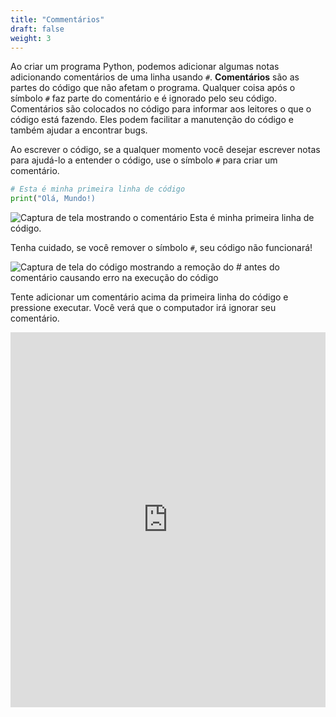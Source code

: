 ```yaml
---
title: "Commentários"
draft: false
weight: 3
---
```


Ao criar um programa Python, podemos adicionar algumas notas adicionando comentários de uma linha usando `#`. **Comentários** são as partes do código que não afetam o programa. Qualquer coisa após o símbolo `#` faz parte do comentário e é ignorado pelo seu código. Comentários são colocados no código para informar aos leitores o que o código está fazendo. Eles podem facilitar a manutenção do código e também ajudar a encontrar bugs.

Ao escrever o código, se a qualquer momento você desejar escrever notas para ajudá-lo a entender o código, use o símbolo `#` para criar um comentário.

```python
# Esta é minha primeira linha de código
print("Olá, Mundo!)
```

![Captura de tela mostrando o comentário Esta é minha primeira linha de código.](../../img/comments.png "uma imagem de como escrever comentários em python")

Tenha cuidado, se você remover o símbolo `#`, seu código não funcionará!

![Captura de tela do código mostrando a remoção do # antes do comentário causando erro na execução do código](../../img/comments_wrong.png "uma foto de um comentário feito errado") 

Tente adicionar um comentário acima da primeira linha do código e pressione executar. Você verá que o computador irá ignorar seu comentário.

<iframe src="https://trinket.io/embed/python/5a33b3c592" width="100%" height="600" frameborder="0" marginwidth="0" marginheight="0" allowfullscreen></iframe>